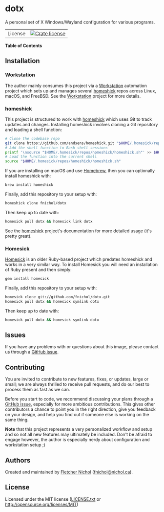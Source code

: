 # dotx

A personal set of X Windows/Wayland configuration for various programs.

|         |                                           |
| ------: | ----------------------------------------- |
| License | [![Crate license][badge-license]][github] |

**Table of Contents**

<!-- toc -->

## Installation

### Workstation

The author mainly consumes this project via a [Workstation] automation project
which sets up and manages several [homeshick] repos across Linux, macOS, and
FreeBSD. See the [Workstation] project for more details.

### homeshick

This project is structured to work with [homeshick] which uses Git to track
updates and changes. Installing homeshick involves cloning a Git repository and
loading a shell function:

```sh
# Clone the codebase repo
git clone https://github.com/andsens/homeshick.git "$HOME/.homesick/repos/homeshick"
# Add the shell function to Bash shell sessions
printf '\nsource "$HOME/.homesick/repos/homeshick/homeshick.sh"' >> $HOME/.bashrc
# Load the function into the current shell
source "$HOME/.homesick/repos/homeshick/homeshick.sh"
```

If you are installing on macOS and use [Homebrew], then you can optionally
install homeshick with:

```sh
brew install homeshick
```

Finally, add this repository to your setup with:

```sh
homeshick clone fnichol/dotx
```

Then keep up to date with:

```sh
homesick pull dotx && homesick link dotx
```

See the [homeshick] project's documentation for more detailed usage (it's pretty
great).

### Homesick

[Homesick] is an older Ruby-based project which predates homeshick and works in
a very similar way. To install Homesick you will need an installation of Ruby
present and then simply:

```sh
gem install homesick
```

Finally, add this repository to your setup with:

```sh
homesick clone git://github.com/fnichol/dotx.git
homesick pull dotx && homesick symlink dotx
```

Then keep up to date with:

```sh
homesick pull dotx && homesick symlink dotx
```

## Issues

If you have any problems with or questions about this image, please contact us
through a [GitHub issue][issues].

## Contributing

You are invited to contribute to new features, fixes, or updates, large or
small; we are always thrilled to receive pull requests, and do our best to
process them as fast as we can.

Before you start to code, we recommend discussing your plans through a [GitHub
issue][issues], especially for more ambitious contributions. This gives other
contributors a chance to point you in the right direction, give you feedback on
your design, and help you find out if someone else is working on the same thing.

**Note** that this project represents a very personalized workflow and setup and
so not all new features may ultimately be included. Don't be afraid to engage
however, the author is especially nerdy about configuration and workstation
setup ;)

## Authors

Created and maintained by [Fletcher Nichol][fnichol] (<fnichol@nichol.ca>).

## License

Licensed under the MIT license ([LICENSE.txt][license] or
<http://opensource.org/licenses/MIT>)

[badge-license]:
  https://img.shields.io/badge/License-MIT-blue.svg?style=flat-square
[fnichol]: https://github.com/fnichol
[github]: https://github.com/fnichol/dotx
[homebrew]: https://brew.sh/
[homeshick]: https://github.com/andsens/homeshick
[homesick]: https://rubygems.org/gems/homesick
[issues]: https://github.com/fnichol/dotx/issues
[license]: https://github.com/fnichol/dotx/blob/master/LICENSE.txt
[workstation]: https://github.com/fnichol/workstation
